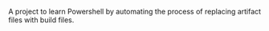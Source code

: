 A project to learn Powershell by automating the process of replacing artifact files with build files.